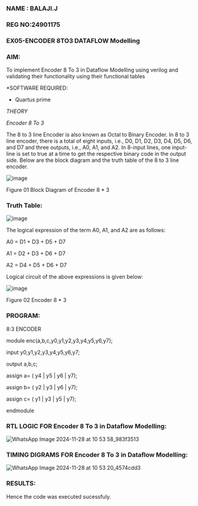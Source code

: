 ### NAME : BALAJI.J
### REG NO:24901175

### EX05-ENCODER 8TO3 DATAFLOW Modelling

### AIM:

To implement  Encoder 8 To 3 in Dataflow Modelling using verilog and validating their functionality using their functional tables

*SOFTWARE REQUIRED:

* Quartus prime

*THEORY*

*Encoder 8 To 3*

The 8 to 3 line Encoder is also known as Octal to Binary Encoder. In 8 to 3 line encoder, there is a total of eight inputs, i.e., D0, D1, D2, D3, D4, D5, D6, and D7 and three outputs, i.e., A0, A1, and A2. In 8-input lines, one input-line is set to true at a time to get the respective binary code in the output side. Below are the block diagram and the truth table of the 8 to 3 line encoder.

![image](https://github.com/naavaneetha/ENCODER8TO3DATAFLOW/assets/154305477/0bc242c1-eb9e-4c47-afe5-30428470efc3)

Figure 01  Block Diagram of Encoder 8 * 3

### Truth Table:

![image](https://github.com/naavaneetha/ENCODER8TO3DATAFLOW/assets/154305477/35496b14-ae6e-4cd1-9abd-d6736b576575)

The logical expression of the term A0, A1, and A2 are as follows:

A0 = D1 + D3 + D5 + D7

A1 = D2 + D3 + D6 + D7

A2 = D4 + D5 + D6 + D7

Logical circuit of the above expressions is given below:

![image](https://github.com/naavaneetha/ENCODER8TO3DATAFLOW/assets/154305477/95acaee6-c873-4c75-89eb-ef09fb158053)

Figure 02  Encoder 8 * 3


### PROGRAM:

8:3 ENCODER

module enc(a,b,c,y0,y1,y2,y3,y4,y5,y6,y7);

input y0,y1,y2,y3,y4,y5,y6,y7;

output a,b,c;

assign a= ( y4 | y5 | y6 | y7);

assign b= ( y2 | y3 | y6 | y7);

assign c= ( y1 | y3 | y5 | y7);

endmodule





### RTL LOGIC FOR Encoder 8 To 3 in Dataflow Modelling:

![WhatsApp Image 2024-11-28 at 10 53 58_983f3513](https://github.com/user-attachments/assets/7528cb18-e3c7-4bd6-9ecc-488c8daf9954)



### TIMING DIGRAMS FOR Encoder 8 To 3 in Dataflow Modelling:

![WhatsApp Image 2024-11-28 at 10 53 20_4574cdd3](https://github.com/user-attachments/assets/a8463941-d6f1-4a66-90a2-7613ef7fb394)



### RESULTS:

Hence the code was executed sucessfuly.




